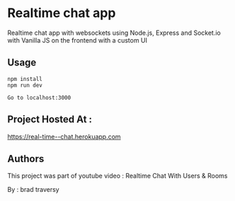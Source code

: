 # Realtime chat app
Realtime chat app with websockets using Node.js, Express and Socket.io with Vanilla JS on the frontend with a custom UI

## Usage
```
npm install
npm run dev

Go to localhost:3000

```

## Project Hosted At :
https://real-time--chat.herokuapp.com


## Authors

This project was part of youtube video : Realtime Chat With Users & Rooms

By : brad traversy


